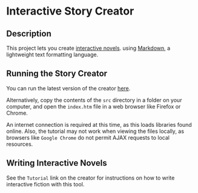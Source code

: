 # Interactive Story Creator

## Description

This project lets you create 
[interactive novels](https://en.wikipedia.org/wiki/Interactive_novel).
using [Markdown](https://en.wikipedia.org/wiki/Markdown), a lightweight 
text formatting language.

## Running the Story Creator

You can run the latest version of the creator 
[here](https://rawgit.com/maelys-mcardle/interactive-story-creator/master/src/index.htm).

Alternatively, copy  the contents of the `src` directory in a folder 
on your computer, and open the `index.htm` file in a web browser like 
Firefox or Chrome. 

An internet connection is required at this time, as this loads 
libraries found online. Also, the tutorial may not work when viewing
the files locally, as browsers like `Google Chrome` do not permit AJAX 
requests to local resources.

## Writing Interactive Novels

See the `Tutorial` link on the creator for instructions on how to
write interactive fiction with this tool.
